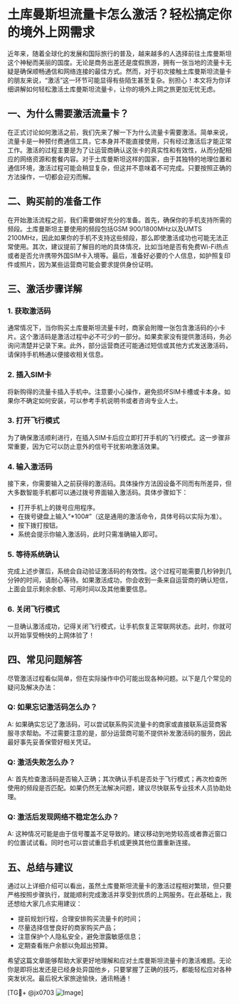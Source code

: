 # 土库曼斯坦流量卡怎么激活？轻松搞定你的境外上网需求

近年来，随着全球化的发展和国际旅行的普及，越来越多的人选择前往土库曼斯坦这个神秘而美丽的国度。无论是商务出差还是度假旅游，拥有一张当地的流量卡无疑是确保顺畅通信和网络连接的最佳方式。然而，对于初次接触土库曼斯坦流量卡的朋友来说，“激活”这一环节可能显得有些陌生甚至复杂。别担心！本文将为你详细讲解如何轻松激活土库曼斯坦流量卡，让你的境外上网之旅更加无忧无虑。

## 一、为什么需要激活流量卡？

在正式讨论如何激活之前，我们先来了解一下为什么流量卡需要激活。简单来说，流量卡是一种预付费通信工具，它本身并不能直接使用，只有经过激活后才能正常工作。激活的过程主要是为了让运营商确认这张卡的真实性和有效性，从而分配相应的网络资源和套餐内容。对于土库曼斯坦这样的国家，由于其独特的地理位置和通信环境，激活过程可能会稍显复杂，但这并不意味着不可完成。只要按照正确的方法操作，一切都会迎刃而解。

## 二、购买前的准备工作

在开始激活流程之前，我们需要做好充分的准备。首先，确保你的手机支持所需的频段。土库曼斯坦主要使用的频段包括GSM 900/1800MHz以及UMTS 2100MHz，因此如果你的手机不支持这些频段，那么即使激活成功也可能无法正常使用。其次，建议提前了解目的地的具体情况，比如当地是否有免费Wi-Fi热点或者是否允许携带外国SIM卡入境等。最后，准备好必要的个人信息，如护照复印件或照片，因为某些运营商可能会要求提供身份证明。

## 三、激活步骤详解

### 1. 获取激活码

通常情况下，当你购买土库曼斯坦流量卡时，商家会附赠一张包含激活码的小卡片。这个激活码是激活过程中必不可少的一部分。如果卖家没有提供激活码，务必询问清楚并记录下来。此外，部分运营商还可能通过短信或其他方式发送激活码，请保持手机畅通以便接收相关信息。

### 2. 插入SIM卡

将新购得的流量卡插入手机中。注意要小心操作，避免损坏SIM卡槽或卡本身。如果你不确定如何安装，可以参考手机说明书或者咨询专业人士。

### 3. 打开飞行模式

为了确保激活顺利进行，在插入SIM卡后应立即打开手机的飞行模式。这一步骤非常重要，因为它可以防止意外的信号干扰影响激活效果。

### 4. 输入激活码

接下来，你需要输入之前获得的激活码。具体操作方法因设备不同而有所差异，但大多数智能手机都可以通过拨号界面输入激活码。具体步骤如下：
- 打开手机上的拨号应用程序。
- 在拨号键盘上输入“*100#”（这是通用的激活命令，具体号码以实际为准）。
- 按下拨打按钮。
- 系统会提示你输入激活码，此时只需准确输入即可。

### 5. 等待系统确认

完成上述步骤后，系统会自动验证激活码的有效性。这个过程可能需要几秒钟到几分钟的时间，请耐心等待。如果激活成功，你会收到一条来自运营商的确认短信，上面会显示剩余余额、可用时间以及其他重要信息。

### 6. 关闭飞行模式

一旦确认激活成功，记得关闭飞行模式，让手机恢复正常联网状态。此时，你就可以开始享受畅快的上网体验了！

## 四、常见问题解答

尽管激活过程看似简单，但在实际操作中仍可能出现各种问题。以下是几个常见的疑问及解决办法：

### Q: 如果忘记激活码怎么办？
A: 如果确实忘记了激活码，可以尝试联系购买流量卡的商家或直接联系运营商客服寻求帮助。不过需要注意的是，部分运营商可能不提供补发激活码的服务，因此最好事先妥善保管好相关凭证。

### Q: 激活失败怎么办？
A: 首先检查激活码是否输入正确；其次确认手机是否处于飞行模式；再次检查所使用的频段是否匹配。如果仍然无法解决问题，建议尽快联系专业技术人员协助处理。

### Q: 激活后发现网络不稳定怎么办？
A: 这种情况可能是由于信号覆盖不足导致的。建议移动到地势较高或者靠近窗口的位置试试看。同时也可以尝试重启手机或更换其他位置重新连接。

## 五、总结与建议

通过以上详细介绍可以看出，虽然土库曼斯坦流量卡的激活过程相对繁琐，但只要严格按照步骤执行，就能顺利完成激活并享受到优质的上网服务。在此基础上，我还想给大家几点实用建议：
- 提前规划行程，合理安排购买流量卡的时间；
- 尽量选择信誉良好的商家购买产品；
- 注意保护个人隐私安全，避免泄露敏感信息；
- 定期查看账户余额以免超出预算。

希望这篇文章能够帮助大家更好地理解和应对土库曼斯坦流量卡的激活难题。无论你是即将出发还是已经身处异国他乡，只要掌握了正确的技巧，都能轻松应对各种突发状况。最后祝大家旅途愉快，通讯畅通！

[TG💪+ @jx0703 ![Image](https://github.com/user-attachments/assets/dbca1d08-cadb-493c-b0ec-ad6f7a83f270)]